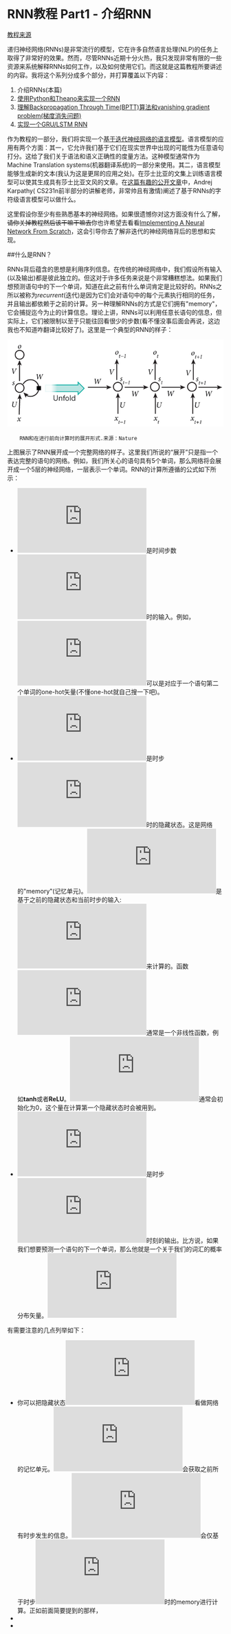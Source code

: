 # RNN教程 Part1 - 介绍RNN

[教程来源](http://www.wildml.com/2015/09/recurrent-neural-networks-tutorial-part-1-introduction-to-rnns/)

递归神经网络(RNNs)是非常流行的模型，它在许多自然语言处理(NLP)的任务上取得了非常好的效果。然而，尽管RNNs近期十分火热，我只发现非常有限的一些资源来系统解释RNNs如何工作，以及如何使用它们。而这就是这篇教程所要讲述的内容。我将这个系列分成多个部分，并打算覆盖以下内容：

1. 介绍RNNs(本篇)
2. [使用Python和Theano来实现一个RNN](http://www.wildml.com/2015/09/recurrent-neural-networks-tutorial-part-2-implementing-a-language-model-rnn-with-python-numpy-and-theano/)
3. [理解Backpropagation Through Time(BPTT)算法和vanishing gradient problem(梯度消失问题)](http://www.wildml.com/2015/10/recurrent-neural-networks-tutorial-part-3-backpropagation-through-time-and-vanishing-gradients/)
4. [实现一个GRU/LSTM RNN](http://www.wildml.com/2015/10/recurrent-neural-network-tutorial-part-4-implementing-a-grulstm-rnn-with-python-and-theano/)

作为教程的一部分，我们将实现一个[基于迭代神经网络的语言模型](http://www.fit.vutbr.cz/research/groups/speech/publi/2010/mikolov_interspeech2010_IS100722.pdf)。语言模型的应用有两个方面：其一，它允许我们基于它们在现实世界中出现的可能性为任意语句打分。这给了我们关于语法和语义正确性的度量方法。这种模型通常作为Machine Translation systems(机器翻译系统)的一部分来使用。其二，语言模型能够生成新的文本(我认为这是更屌的应用之处)。在莎士比亚的文集上训练语言模型可以使其生成具有莎士比亚文风的文章。在[这篇有趣的公开文章](http://karpathy.github.io/2015/05/21/rnn-effectiveness/)中，Andrej Karpathy( CS231n前半部分的讲解老师，非常帅且有激情)阐述了基于RNNs的字符级语言模型可以做什么。

这里假设你至少有些熟悉基本的神经网络。如果很遗憾你对这方面没有什么了解，~~请你关掉教程然后该干嘛干嘛去~~你也许希望去看看[Implementing A Neural Network From Scratch](http://www.wildml.com/2015/09/implementing-a-neural-network-from-scratch/)，这会引导你去了解非迭代的神经网络背后的思想和实现。

##什么是RNN？

RNNs背后蕴含的思想是利用序列信息。在传统的神经网络中，我们假设所有输入(以及输出)都是彼此独立的。但这对于许多任务来说是个非常糟糕想法。如果我们想预测语句中的下一个单词，知道在此之前有什么单词肯定是比较好的。RNNs之所以被称为*recurrent*(迭代)是因为它们会对语句中的每个元素执行相同的任务，并且输出都依赖于之前的计算。另一种理解RNNs的方式是它们拥有"memory"，它会捕捉迄今为止的计算信息。理论上讲，RNNs可以利用任意长语句的信息，但实际上，它们被限制以至于只能往回看很少的步数(看不懂没事后面会再说，这边我也不知道咋翻译比较好了)。这里是一个典型的RNN的样子：

![Nature上的RNN图](./img/rnn.jpg)
```
    RNN和在进行前向计算时的展开形式.来源：Nature
```

上图展示了RNN展开成一个完整网络的样子。这里我们所说的“展开”只是指一个表达完整的语句的网络。例如，我们所关心的语句具有5个单词，那么网络将会展开成一个5层的神经网络，一层表示一个单词。RNN的计算所遵循的公式如下所示：

* ![x_{t}](http://s0.wp.com/latex.php?zoom=2&latex=x_t&bg=ffffff&fg=000&s=0)是时间步数![t](http://s0.wp.com/latex.php?zoom=2&latex=t&bg=ffffff&fg=000&s=0)时的输入。例如，![x_1](http://s0.wp.com/latex.php?zoom=2&latex=x_1&bg=ffffff&fg=000&s=0)可以是对应于一个语句第二个单词的one-hot矢量(不懂one-hot就自己搜一下吧)。
* ![s_t](http://s0.wp.com/latex.php?zoom=2&latex=s_t&bg=ffffff&fg=000&s=0)是时步![t](http://s0.wp.com/latex.php?zoom=2&latex=t&bg=ffffff&fg=000&s=0)时的隐藏状态。这是网络的"memory"(记忆单元)。![s_t](http://s0.wp.com/latex.php?zoom=2&latex=s_t&bg=ffffff&fg=000&s=0)是基于之前的隐藏状态和当前时步的输入:![s_t=f(Ux_t + Ws_{t-1}](http://s0.wp.com/latex.php?zoom=2&latex=s_t%3Df%28Ux_t+%2B+Ws_%7Bt-1%7D%29&bg=ffffff&fg=000&s=0)来计算的。函数![f](http://s0.wp.com/latex.php?zoom=2&latex=f&bg=ffffff&fg=000&s=0)通常是一个非线性函数，例如**tanh**或者**ReLU**。![s_{-1}](http://s0.wp.com/latex.php?zoom=2&latex=s_%7B-1%7D&bg=ffffff&fg=000&s=0)通常会初始化为0，这个量在计算第一个隐藏状态时会被用到。
* ![o_t](http://s0.wp.com/latex.php?zoom=2&latex=o_t&bg=ffffff&fg=000&s=0)是时步![t](http://s0.wp.com/latex.php?zoom=2&latex=t&bg=ffffff&fg=000&s=0)时刻的输出。比方说，如果我们想要预测一个语句的下一个单词，那么他就是一个关于我们的词汇的概率分布矢量。![o_t=\mathrm{softmax}(Vs_t)](http://s0.wp.com/latex.php?zoom=2&latex=o_t+%3D+%5Cmathrm%7Bsoftmax%7D%28Vs_t%29&bg=ffffff&fg=000&s=0)

有需要注意的几点列举如下：

* 你可以把隐藏状态![s_t](http://s0.wp.com/latex.php?zoom=2&latex=s_t&bg=ffffff&fg=000&s=0)看做网络的记忆单元。![s_t](http://s0.wp.com/latex.php?zoom=2&latex=s_t&bg=ffffff&fg=000&s=0)会获取之前所有时步发生的信息。![o_t](http://s0.wp.com/latex.php?zoom=2&latex=o_t&bg=ffffff&fg=000&s=0)会仅基于时步![t](http://s0.wp.com/latex.php?zoom=2&latex=t&bg=ffffff&fg=000&s=0)时的memory进行计算。正如前面简要提到的那样，
*
*



